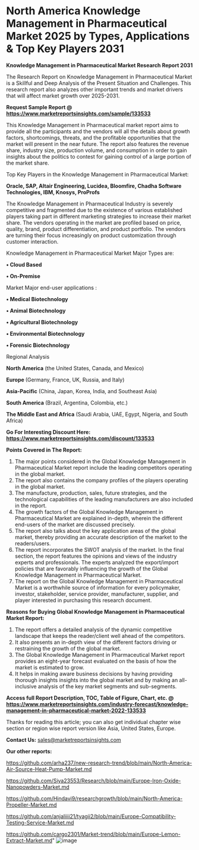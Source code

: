 # North America Knowledge Management in Pharmaceutical Market 2025 by Types, Applications & Top Key Players 2031

<strong>Knowledge Management in Pharmaceutical Market Research Report 2031</strong>

The Research Report on Knowledge Management in Pharmaceutical Market is a Skillful and Deep Analysis of the Present Situation and Challenges. This research report also analyzes other important trends and market drivers that will affect market growth over 2025-2031.

<strong>Request Sample Report @ <a href=https://www.marketreportsinsights.com/sample/133533>https://www.marketreportsinsights.com/sample/133533</a></strong>

This Knowledge Management in Pharmaceutical market report aims to provide all the participants and the vendors will all the details about growth factors, shortcomings, threats, and the profitable opportunities that the market will present in the near future. The report also features the revenue share, industry size, production volume, and consumption in order to gain insights about the politics to contest for gaining control of a large portion of the market share.

Top Key Players in the Knowledge Management in Pharmaceutical Market:

<strong>Oracle, SAP, Altair Engineering, Lucidea, Bloomfire, Chadha Software Technologies, IBM, Knosys, ProProfs</strong>

The Knowledge Management in Pharmaceutical Industry is severely competitive and fragmented due to the existence of various established players taking part in different marketing strategies to increase their market share. The vendors operating in the market are profiled based on price, quality, brand, product differentiation, and product portfolio. The vendors are turning their focus increasingly on product customization through customer interaction.

Knowledge Management in Pharmaceutical Market Major Types are:

<strong>• Cloud Based

• On-Premise</strong>

Market Major end-user applications :

<strong>• Medical Biotechnology

• Animal Biotechnology

• Agricultural Biotechnology

• Environmental Biotechnology

• Forensic Biotechnology</strong>

Regional Analysis

</u><strong><b>North America</b></strong> (the United States, Canada, and Mexico)

<strong><b>Europe </b></strong>(Germany, France, UK, Russia, and Italy)

<strong><b>Asia-Pacific</b></strong> (China, Japan, Korea, India, and Southeast Asia)

<strong><b>South America</b></strong> (Brazil, Argentina, Colombia, etc.)

<strong><b>The Middle East and Africa</b></strong> (Saudi Arabia, UAE, Egypt, Nigeria, and South Africa)

<strong>Go For Interesting Discount Here: <a href=https://www.marketreportsinsights.com/discount/133533>https://www.marketreportsinsights.com/discount/133533</a></strong>

<strong>Points Covered in The Report:</strong>
<ol>
  <li>The major points considered in the Global Knowledge Management in Pharmaceutical Market report include the leading competitors operating in the global market.</li>
  <li>The report also contains the company profiles of the players operating in the global market.</li>
  <li>The manufacture, production, sales, future strategies, and the technological capabilities of the leading manufacturers are also included in the report.</li>
  <li>The growth factors of the Global Knowledge Management in Pharmaceutical Market are explained in-depth, wherein the different end-users of the market are discussed precisely.</li>
  <li>The report also talks about the key application areas of the global market, thereby providing an accurate description of the market to the readers/users.</li>
  <li>The report incorporates the SWOT analysis of the market. In the final section, the report features the opinions and views of the industry experts and professionals. The experts analyzed the export/import policies that are favorably influencing the growth of the Global Knowledge Management in Pharmaceutical Market.</li>
  <li>The report on the Global Knowledge Management in Pharmaceutical Market is a worthwhile source of information for every policymaker, investor, stakeholder, service provider, manufacturer, supplier, and player interested in purchasing this research document.</li>
</ol>
<strong>Reasons for Buying Global Knowledge Management in Pharmaceutical Market Report:</strong>

<ol>
  <li>The report offers a detailed analysis of the dynamic competitive landscape that keeps the reader/client well ahead of the competitors.</li>
  <li>It also presents an in-depth view of the different factors driving or restraining the growth of the global market.</li>
  <li>The Global Knowledge Management in Pharmaceutical Market report provides an eight-year forecast evaluated on the basis of how the market is estimated to grow.</li>
  <li>It helps in making aware business decisions by having providing thorough insights insights into the global market and by making an all-inclusive analysis of the key market segments and sub-segments.</li>
</ol>
<strong>Access full Report Description, TOC, Table of Figure, Chart, etc. @ <a href=https://www.marketreportsinsights.com/industry-forecast/knowledge-management-in-pharmaceutical-market-2022-133533>https://www.marketreportsinsights.com/industry-forecast/knowledge-management-in-pharmaceutical-market-2022-133533</a></strong>


Thanks for reading this article; you can also get individual chapter wise section or region wise report version like Asia, United States, Europe.

<strong>Contact Us:</strong>
sales@marketreportsinsights.com

<strong>Our other reports:</strong>

<a href=https://github.com/arha237/new-research-trend/blob/main/North-America-Air-Source-Heat-Pump-Market.md>https://github.com/arha237/new-research-trend/blob/main/North-America-Air-Source-Heat-Pump-Market.md</a>

<a href=https://github.com/Siya23553/Research/blob/main/Europe-Iron-Oxide-Nanopowders-Market.md>https://github.com/Siya23553/Research/blob/main/Europe-Iron-Oxide-Nanopowders-Market.md</a>

<a href=https://github.com/Hindavi9/researchgrowth/blob/main/North-America-Propeller-Market.md>https://github.com/Hindavi9/researchgrowth/blob/main/North-America-Propeller-Market.md</a>

<a href=https://github.com/anjaliiii21/tyagii2/blob/main/Europe-Compatibility-Testing-Service-Market.md>https://github.com/anjaliiii21/tyagii2/blob/main/Europe-Compatibility-Testing-Service-Market.md</a>

<a href=https://github.com/cargo2301/Market-trend/blob/main/Europe-Lemon-Extract-Market.md>https://github.com/cargo2301/Market-trend/blob/main/Europe-Lemon-Extract-Market.md</a>"
![image](https://github.com/user-attachments/assets/1344943b-2595-4959-8c00-184b590d47f1)

